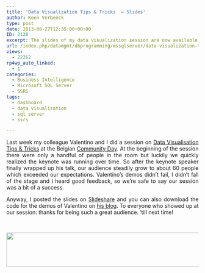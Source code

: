```yaml
---
title: 'Data Visualization Tips & Tricks  – Slides'
author: Koen Verbeeck
type: post
date: 2013-06-27T12:35:00+00:00
ID: 2120
excerpt: The slides of my data visualization session are now available for download.
url: /index.php/datamgmt/dbprogramming/mssqlserver/data-visualization-tips-tricks-slides/
views:
  - 22262
rp4wp_auto_linked:
  - 1
categories:
  - Business Intelligence
  - Microsoft SQL Server
  - SSRS
tags:
  - dashboard
  - data visualization
  - sql server
  - ssrs

---
```

<p style="text-align: justify;">
  Last week my colleague Valentino and I did a session on <a href="/index.php/DataMgmt/business-intelligence-1/data-visualization-tips-tricks">Data Visualisation Tips & Tricks</a> at the Belgian <a href="http://www.communityday.be/">Community Day</a>. At the beginning of the session there were only a handful of people in the room but luckily we quickly realized the keynote was running over time. So after the keynote speaker finally wrapped up his talk, our audience steadily grow to about 60 people which exceeded our expectations. Valentino’s demos didn’t fail, I didn’t fall of the stage and I heard good feedback, so we’re safe to say our session was a bit of a success.
</p>

<p style="text-align: justify;">
  Anyway, I posted the slides on <a href="http://www.slideshare.net/KoenVerbeeck/data-visualization-tips-tricks-23479927">Slideshare</a> and you can also download the code for the demos of Valentino on <a href="http://blog.hoegaerden.be/2013/06/21/community-day-data-visualization-tips-tricks-download/">his blog</a>. To everyone who showed up at our session: thanks for being such a great audience. ‘till next time!
</p>

<p style="text-align: justify;">
   
</p>

<div class="image_block">
  <a href="/media/users/koenverbeeck/ComDayBe2013/long.png?mtime=1370952579"><img src="/wp-content/uploads/users/koenverbeeck/ComDayBe2013/long.png?mtime=1370952579" alt="" width="600" height="90" /></a>
</div>